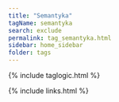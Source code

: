 ```yaml
---
title: "Semantyka"
tagName: semantyka
search: exclude
permalink: tag_semantyka.html
sidebar: home_sidebar
folder: tags
---
```

{% include taglogic.html %}

{% include links.html %}
